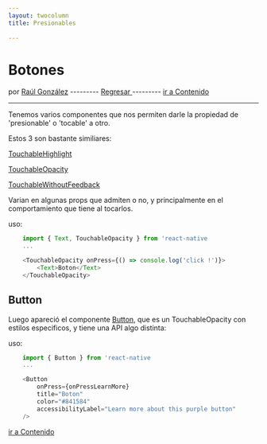 ```yaml
---
layout: twocolumn
title: Presionables
 
---
```

# Botones

por [Raúl González](https://twitter.com/soyraulgonzalez)  ---------   [Regresar  ](/modulo-dos.html) ---------   [ir a Contenido](/contenido.html)

---

Tenemos varios componentes que nos permiten darle la propiedad de 'presionable' o 'tocable' a otro.

Estos 3 son bastante similiares:

[TouchableHighlight](https://reactnative.dev/docs/touchablehighlight)

[TouchableOpacity](https://reactnative.dev/docs/touchableopacity)

[TouchableWithoutFeedback](https://reactnative.dev/docs/touchablewithoutfeedback)

Varian en algunas props que admiten o no, y principalmente en el comportamiento que tiene al tocarlos.

uso:

```js
    import { Text, TouchableOpacity } from 'react-native
    ...

    <TouchableOpacity onPress={() => console.log('click !')}>
        <Text>Boton</Text>
    </TouchableOpacity>
```

## Button

Luego apareció el componente [Button](https://reactnative.dev/docs/button), que es un TouchableOpacity con estilos especificos, y tiene una API algo distinta:

uso:

```js
    import { Button } from 'react-native
    ...

    <Button
        onPress={onPressLearnMore}
        title="Boton"
        color="#841584"
        accessibilityLabel="Learn more about this purple button"
    />
```
[ir a Contenido](/contenido.html)